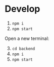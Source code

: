 # Develop

1. `npm i`
2. `npm start`

Open a new terminal:

3. `cd backend`
4. `npm i`
5. `npm start`
